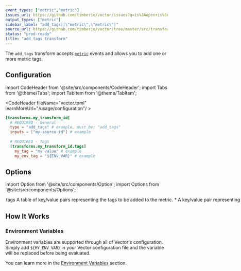 ```yaml
---
event_types: ["metric","metric"]
issues_url: https://github.com/timberio/vector/issues?q=is%3Aopen+is%3Aissue+label%3A%22transform%3A+add_tags%22
output_types: ["metric"]
sidebar_label: "add_tags|[\"metric\",\"metric\"]"
source_url: https://github.com/timberio/vector/tree/master/src/transforms/add_tags.rs
status: "prod-ready"
title: "add_tags transform" 
---
```


The `add_tags` transform accepts [`metric`][docs.data-model.metric] events and allows you to add one or more metric tags.

## Configuration

import CodeHeader from '@site/src/components/CodeHeader';
import Tabs from '@theme/Tabs';
import TabItem from '@theme/TabItem';


<CodeHeader fileName="vector.toml" learnMoreUrl="/usage/configuration"/ >

```toml
[transforms.my_transform_id]
  # REQUIRED - General
  type = "add_tags" # example, must be: "add_tags"
  inputs = ["my-source-id"] # example
  
  # REQUIRED - Tags
  [transforms.my_transform_id.tags]
    my_tag = "my value" # example
    my_env_tag = "${ENV_VAR}" # example
```

## Options

import Option from '@site/src/components/Option';
import Options from '@site/src/components/Options';

<Options filters={true}>


<Option
  common={true}
  defaultValue={null}
  enumValues={null}
  examples={[]}
  name={"tags"}
  nullable={false}
  path={null}
  relevantWhen={null}
  required={true}
  type={"table"}
  unit={null}>

### tags

A table of key/value pairs representing the tags to be added to the metric.

<Options filters={false}>


<Option
  common={true}
  defaultValue={null}
  enumValues={null}
  examples={[{"name":"my_tag","value":"my value"},{"name":"my_env_tag","value":"${ENV_VAR}"}]}
  name={"*"}
  nullable={false}
  path={"tags"}
  relevantWhen={null}
  required={true}
  type={"*"}
  unit={null}>

#### *

A key/value pair representing the new tag to be added.


</Option>


</Options>

</Option>


</Options>

## How It Works

### Environment Variables

Environment variables are supported through all of Vector's configuration.
Simply add `${MY_ENV_VAR}` in your Vector configuration file and the variable
will be replaced before being evaluated.

You can learn more in the [Environment Variables][docs.configuration#environment-variables]
section.


[docs.configuration#environment-variables]: ../../../usage/configuration#environment-variables
[docs.data-model.metric]: ../../../about/data-model/metric.md

